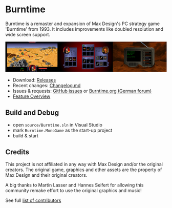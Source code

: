 # Burntime

Burntime is a remaster and expansion of Max Design's PC strategy game 'Burntime' from 1993. It includes improvements like doubled resolution and wide screen support.

![](./doc/screens.jpg)

- Download: [Releases](https://github.com/jakobharder/burntime/releases)
- Recent changes: [Changelog.md](./resources/Changelog.md)
- Issues &amp; requests: [GitHub issues](https://github.com/jakobharder/burntime/issues) or [Burntime.org (German forum)](https://www.burntime.org/forum/viewtopic.php?t=323)
- [Feature Overview](./resources/Features.md)

## Build and Debug

- open `source/Burntime.sln` in Visual Studio
- mark `Burntime.MonoGame` as the start-up project
- build & start

## Credits

This project is not affiliated in any way with Max Design and/or the original creators.
The original game, graphics and other assets are the property of Max Design and their original creators.

A big thanks to Martin Lasser and Hannes Seifert for allowing this community remake effort to use the original graphics and music!

See full [list of contributors](./resources/README.md#notes)
